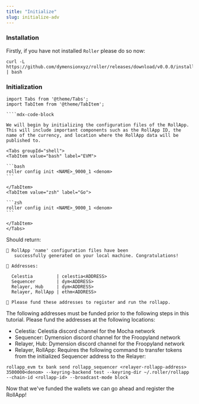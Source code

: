 ```yaml
---
title: "Initialize"
slug: initialize-adv
---
```


### Installation

Firstly, if you have not installed `Roller` please do so now:

```
curl -L https://github.com/dymensionxyz/roller/releases/download/v0.0.0/install.sh | bash
```

### Initialization

`````mdx-code-block
import Tabs from '@theme/Tabs';
import TabItem from '@theme/TabItem';

````mdx-code-block

We will begin by initializing the configuration files of the RollApp. This will include important components such as the RollApp ID, the name of the currency, and location where the RollApp data will be published to.

<Tabs groupId="shell">
<TabItem value="bash" label="EVM">

```bash
roller config init <NAME>_9000_1 <denom>
```

</TabItem>
<TabItem value="zsh" label="Go">

```zsh
roller config init <NAME>_9000_1 <denom>
```

</TabItem>
</Tabs>
`````

Should return:

```
💈 RollApp 'name' configuration files have been
   successfully generated on your local machine. Congratulations!

🔑 Addresses:

  Celestia         | celestia<ADDRESS>
  Sequencer        | dym<ADDRESS>
  Relayer, Hub     | dym<ADDRESS>
  Relayer, RollApp | ethm<ADDRESS>

🔔 Please fund these addresses to register and run the rollapp.
```

The following addresses must be funded prior to the following steps in this tutorial. Please fund the addresses at the following locations:

-   Celestia: Celestia discord channel for the Mocha network
-   Sequencer: Dymension discord channel for the Froopyland network
-   Relayer, Hub: Dymension discord channel for the Froopyland network
-   Relayer, RollApp: Requires the following command to transfer tokens from the initialized Sequencer address to the Relayer:

```
rollapp_evm tx bank send rollapp_sequencer <relayer-rollapp-address> 3500000<denom> --keyring-backend test --keyring-dir ~/.roller/rollapp --chain-id <rollapp-id> --broadcast-mode block
```

Now that we've funded the wallets we can go ahead and register the RollApp!
